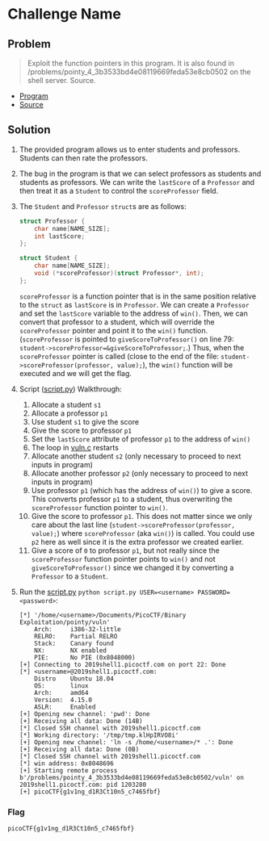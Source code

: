 # Challenge Name

## Problem

> Exploit the function pointers in this program. It is also found in /problems/pointy_4_3b3533bd4e08119669feda53e8cb0502 on the shell server. Source.

* [Program](./vuln)
* [Source](./vuln.c)

## Solution

1. The provided program allows us to enter students and professors. Students can then rate the professors.
2. The bug in the program is that we can select professors as students and students as professors. We can write the `lastScore` of a `Professor` and then treat it as a `Student` to control the `scoreProfessor` field.
3. The `Student` and `Professor` `struct`s are as follows:

    ```c++
    struct Professor {
        char name[NAME_SIZE];
        int lastScore;
    };

    struct Student {
        char name[NAME_SIZE];
        void (*scoreProfessor)(struct Professor*, int);
    };
    ```

    `scoreProfessor` is a function pointer that is in the same position relative to the `struct` as `lastScore` is in `Professor`. We can create a `Professor` and set the `lastScore` variable to the address of `win()`. Then, we can convert that professor to a student, which will override the `scoreProfessor` pointer and point it to the `win()` function. (`scoreProfessor` is pointed to `giveScoreToProfessor()` on line 79: `student->scoreProfessor=&giveScoreToProfessor;`.) Thus, when the `scoreProfessor` pointer is called (close to the end of the file: `student->scoreProfessor(professor, value);`), the `win()` function will be executed and we will get the flag.

4. Script ([script.py](script.py)) Walkthrough:

    1. Allocate a student `s1`
    2. Allocate a professor `p1`
    3. Use student `s1` to give the score
    4. Give the score to professor `p1`
    5. Set the `lastScore` attribute of professor `p1` to the address of `win()`
    6. The loop in [vuln.c](vuln.c) restarts
    7. Allocate another student `s2` (only necessary to proceed to next inputs in program)
    8. Allocate another professor `p2` (only necessary to proceed to next inputs in program)
    9. Use professor `p1` (which has the address of `win()`) to give a score. This converts professor `p1` to a student, thus overwriting the `scoreProfessor` function pointer to `win()`.
    10. Give the score to professor `p1`. This does not matter since we only care about the last line (`student->scoreProfessor(professor, value);`) where `scoreProfessor` (aka `win()`) is called. You could use `p2` here as well since it is the extra professor we created earlier.
    11. Give a score of `0` to professor `p1`, but not really since the `scoreProfessor` function pointer points to `win()` and not `giveScoreToProfessor()` since we changed it by converting a `Professor` to a `Student`.

5. Run the [script.py](script.py) `python script.py USER=<username> PASSWORD=<password>`:

    ```
    [*] '/home/<username>/Documents/PicoCTF/Binary Exploitation/pointy/vuln'
        Arch:     i386-32-little
        RELRO:    Partial RELRO
        Stack:    Canary found
        NX:       NX enabled
        PIE:      No PIE (0x8048000)
    [+] Connecting to 2019shell1.picoctf.com on port 22: Done
    [*] <username>@2019shell1.picoctf.com:
        Distro    Ubuntu 18.04
        OS:       linux
        Arch:     amd64
        Version:  4.15.0
        ASLR:     Enabled
    [+] Opening new channel: 'pwd': Done
    [+] Receiving all data: Done (14B)
    [*] Closed SSH channel with 2019shell1.picoctf.com
    [*] Working directory: '/tmp/tmp.klHpIRVO8i'
    [+] Opening new channel: 'ln -s /home/<username>/* .': Done
    [+] Receiving all data: Done (0B)
    [*] Closed SSH channel with 2019shell1.picoctf.com
    [*] win address: 0x8048696
    [+] Starting remote process b'/problems/pointy_4_3b3533bd4e08119669feda53e8cb0502/vuln' on 2019shell1.picoctf.com: pid 1203280
    [+] picoCTF{g1v1ng_d1R3Ct10n5_c7465fbf}
    ```

### Flag

`picoCTF{g1v1ng_d1R3Ct10n5_c7465fbf}`
